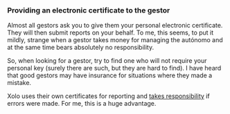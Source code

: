 ### Providing an electronic certificate to the gestor

Almost all gestors ask you to give them your personal electronic certificate. They will then submit reports on your
behalf. To me, this seems, to put it mildly, strange when a gestor takes money for managing the autónomo and at the same
time bears absolutely no responsibility.

So, when looking for a gestor, try to find one who will not require your personal key (surely there are such, but they
are hard to find). I have heard that good gestors may have insurance for situations where they made a mistake.

Xolo uses their own certificates for reporting and [takes responsibility](#responsibility-in-case-of-error) if errors
were made. For me, this is a huge advantage.
